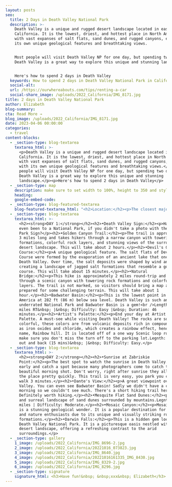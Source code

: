 ```yaml
---
layout: posts
seo:
  title: 2 Days in Death Valley National Park
  description: >-
    Death Valley is a unique and rugged desert landscape located in eastern
    California. It is the lowest, driest, and hottest place in North America,
    with vast expanses of salt flats, sand dunes, and rugged canyons, each with
    its own unique geological features and breathtaking views.


    Most people will visit Death Valley NP for one day, but spending two days in
    Death Valley is a great way to explore this unique and stunning landscape.


    Here's how to spend 2 days in Death Valley
  keywords: How to spend 2 days in Death Valley National Park in California, USA
  social-alt:
  url: /https://ourwhereabouts.com/tips/renting-a-car
  social-share_image: /uploads/2022_California/IMG_8171.jpg
title: 2 days in Death Valley National Park
author: Elizabeth
blog-summary:
cta: Read More →
blog_image: /uploads/2022_California/IMG_8171.jpg
date: 2023-04-06 00:00:00
categories:
  - travel
content-blocks:
  - _section-type: blog-textarea
    textarea_html: >-
      <p>Death Valley is a unique and rugged desert landscape located in eastern
      California. It is the lowest, driest, and hottest place in North America,
      with vast expanses of salt flats, sand dunes, and rugged canyons, each
      with its own unique geological features and breathtaking views.</p><p>Most
      people will visit Death Valley NP for one day, but spending two days in
      Death Valley is a great way to explore this unique and stunning
      landscape.</p><p>Here's how to spend 2 days in Death Valley</p>
  - _section-type: map
    description: make sure to set width to 100%, height to 350 and style to border 2
    heading:
    google-embed-code:
  - _section-type: blog-featured-textarea
    blog-featured-textarea_html: "<h2>Location:</h2><p>The closest major cities to Death Valley are Las Vegas, Los Angeles, San Francisco, &amp; Yosemite (which makes it a great destination for a road trip)</p><p>\_</p><h2>Entrance Fee:&nbsp;</h2><p>Death Valley Entrance Fee - per vehicle - $30.00</p>"
  - _section-type: blog-textarea
    textarea_html: >-
      <h2><strong>DAY 1:</strong></h2><h2>•Death Valley Sign:</h2><p>Have you
      even been to a National Park, if you didn't take a photo with the National
      Park Sign?</p><h2>•Golden Canyon Trail:</h2><p>The trail is approximately
      3 miles long and takes hikers through a narrow canyon with towering rock
      formations, colorful rock layers, and stunning views of the surrounding
      desert landscape. This will take about 2 hours.</p><h2>•Devil's Golf
      Course:</h2><p>A unique geological feature. The salt flats of Devil's Golf
      Course were formed by the evaporation of an ancient lake that once filled
      Death Valley. Over time, the salt deposits were shaped by wind and rain,
      creating a landscape of jagged salt formations that resemble a golf
      course. This will take about 15 minutes.</p><h2>•Natural
      Bridge:</h2><p>This hike is approximately 2 miles round-trip and takes you
      through a scenic canyon with towering rock formations and colorful rock
      layers. The trail is not marked, so visitors should bring a map and be
      prepared for some challenging terrain. This will take about 1
      hour.</p><h2>•Badwater Basin:</h2><p>This is the lowest point in North
      America at 282 ft (86 m) below sea level. Death Valley is such an
      underrated National Park and Badwater Basin is a gem!<br />Length: 1.9
      miles RT&nbsp; |&nbsp; Difficulty: Easy |&nbsp; Duration: 46
      minutes.</p><h2>•Artist's Palette:</h2><p>End your day at Artist's
      Palette. A must-see while visiting Death Valley! The rocks are so
      colorful, these colors are from volcanic deposits rich in compounds such
      as iron oxides and chloride, which creates a rainbow effect, hence its
      name, Rainbow hill. It is located off of a one way Scenic loop road, so
      make sure you don't miss the turn off to the parking lot.Legnth: 0.3 miles
      out and back (15 mins)&nbsp; |&nbsp; Difficulty: Easy.</p>
  - _section-type: blog-textarea
    textarea_html: >-
      <h2><strong>DAY 2:</strong></h2><h2>•Sunrise at Zabriskie
      Point:</h2><p>The best spot to watch the sunrise in Death Valley. Come
      early and catch a spot because many photographers come to catch that
      beautiful morning shot. Don't worry, right after sunrise they all leave
      the place pretty quickly. This trail is very easy, you park you car and
      walk 3 minutes.</p><h2>•Dante's View:</h2><p>A great viewpoint over Death
      Valley. You can even see Badwater Basin! Sadly we didn't have a clear
      morning so we couldn't see much. There's a short hiking trail here thats
      Definitely worth hiking.</p><h2>•Mesquite Flat Sand Dunes:</h2><p>A unique
      and surreal landscape of sand dunes surrounded by mountains.Legnth: ~2.8
      miles | Difficulty: Moderate.</p><h2>•Mosaic Canyon:</h2><p>Mosaic Canyon
      is a stunning geological wonder. It is a popular destination for hikers
      and nature enthusiasts due to its unique and visually striking rock
      formations.</p><h2>•Darwin Falls:</h2><p>This is a hidden gem located in
      Death Valley National Park. It is a picturesque oasis nestled within the
      desert landscape, offering a refreshing contrast to the arid
      surroundings.</p>
  - _section-type: gallery
    1_image: /uploads/2022_California/IMG_8696-2.jpg
    2_image: /uploads/2022_California/20221016_073823.jpg
    3_image: /uploads/2022_California/IMG_8640.jpg
    4_image: /uploads/2022_California/20221016161335_IMG_8430.jpg
    5_image: /uploads/2022_California/IMG_8329-2.jpg
    6_image: /uploads/2022_California/IMG_8296.jpg
  - _section-type: signature
    signature_html: <h3>Have fun!&nbsp; &nbsp;xxx&nbsp; Elizabeth</h3>
---
```

